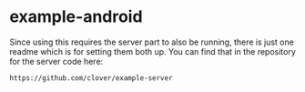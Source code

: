example-android
===============
Since using this requires the server part to also be running, there is just one readme which is for setting them both up. You can find that in the repository for the server code here:
	
	https://github.com/clover/example-server